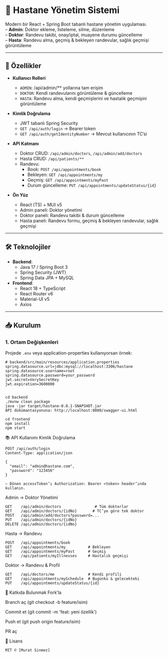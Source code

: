 # 🏥 Hastane Yönetim Sistemi

Modern bir React + Spring Boot tabanlı hastane yönetim uygulaması.  
– **Admin**: Doktor ekleme, listeleme, silme, düzenleme  
– **Doktor**: Randevu takibi, onay/iptal, muayene durumu güncelleme  
– **Hasta**: Randevu alma, geçmiş & bekleyen randevular, sağlık geçmişi görüntüleme  

---

## 🚀 Özellikler

- **Kullanıcı Rolleri**  
  - `ADMIN`: /api/admin/** yollarına tam erişim  
  - `DOKTOR`: Kendi randevularını görüntüleme & güncelleme  
  - `HASTA`: Randevu alma, kendi geçmişlerini ve hastalık geçmişini görüntüleme  

- **Kimlik Doğrulama**  
  - JWT tabanlı Spring Security  
  - `GET /api/auth/login` → Bearer token  
  - `GET /api/auth/getIdentityNumber` → Mevcut kullanıcının TC’si  

- **API Katmanı**  
  - Doktor CRUD: `/api/admin/doctors`, `/api/admin/add/doctors`  
  - Hasta CRUD: `/api/patients/**`  
  - Randevu:  
    - Book: `POST /api/appointments/book`  
    - Bekleyen: `GET /api/appointments/my`  
    - Geçmiş: `GET /api/appointments/myPast`  
    - Durum güncelleme: `PUT /api/appointments/updateStatus/{id}`  

- **Ön Yüz**  
  - React (TS) + MUI v5  
  - Admin paneli: Doktor yönetimi  
  - Doktor paneli: Randevu takibi & durum güncelleme  
  - Hasta paneli: Randevu formu, geçmiş & bekleyen randevular, sağlık geçmişi  

---

## 🛠️ Teknolojiler

- **Backend**:  
  - Java 17 / Spring Boot 3  
  - Spring Security (JWT)  
  - Spring Data JPA + MySQL  
- **Frontend**:  
  - React 18 + TypeScript  
  - React Router v6  
  - Material-UI v5  
  - Axios  

---

## 📥 Kurulum

### 1. Ortam Değişkenleri

Projede `.env` veya application-properties kullanıyorsan örnek:

```properties
# backend/src/main/resources/application.properties
spring.datasource.url=jdbc:mysql://localhost:3306/hastane
spring.datasource.username=root
spring.datasource.password=your_password
jwt.secret=VerySecretKey
jwt.expiration=3600000
```
```

cd backend
./mvnw clean package
java -jar target/hastane-0.0.1-SNAPSHOT.jar
API dokümantasyonuna: http://localhost:8080/swagger-ui.html
```
```
cd frontend
npm install
npm start
```
📚 API Kullanımı
Kimlik Doğrulama

```
POST /api/auth/login
Content-Type: application/json

{
  "email": "admin@hastane.com",
  "password": "123456"
}

– Dönen accessToken’ı Authorization: Bearer <token> header’ında kullanın.
```
Admin → Doktor Yönetimi
```
GET    /api/admin/doctors               # Tüm doktorlar
GET    /api/admin/doctors/{idNo}       # TC’ye göre tek doktor
POST   /api/admin/add/doctors?password=...  
PUT    /api/admin/doctors/{idNo}
DELETE /api/admin/doctors/{idNo}
```
Hasta → Randevu
```
POST   /api/appointments/book
GET    /api/appointments/my          # Bekleyen
GET    /api/appointments/myPast      # Geçmiş
GET    /api/patients/myIllnesses     # Hastalık geçmişi
```
Doktor → Randevu & Profil
```
GET    /api/doctors/me               # Kendi profili
GET    /api/appointments/mySchedule  # Bugünkü & gelecekteki
PUT    /api/appointments/updateStatus/{id}
```
🤝 Katkıda Bulunmak
Fork’la

Branch aç (git checkout -b feature/isim)

Commit et (git commit -m 'feat: yeni özellik')

Push et (git push origin feature/isim)

PR aç

📄 Lisans
```
MIT © [Murat Sinmez]
```


